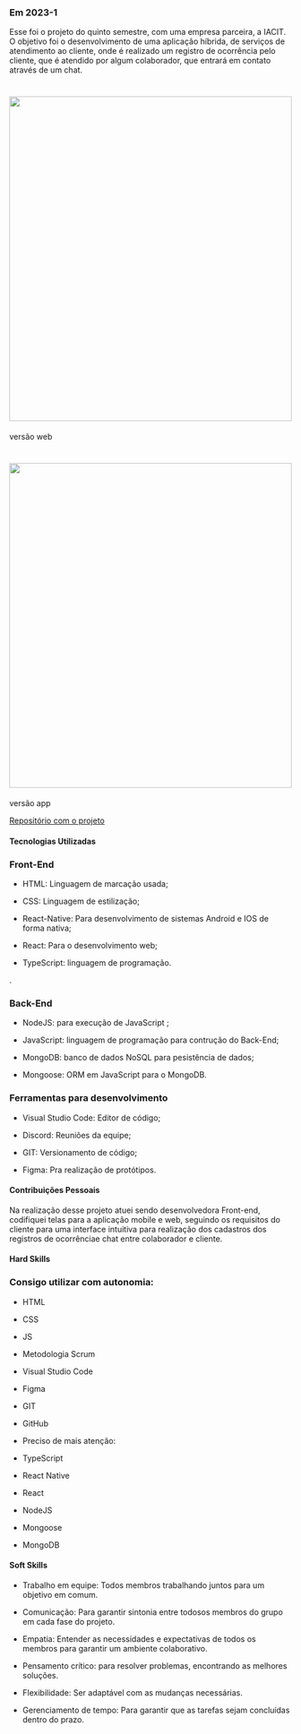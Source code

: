 ### Em 2023-1
Esse foi o projeto do quinto semestre, com uma empresa parceira, a IACIT. O objetivo foi o desenvolvimento de uma aplicação híbrida, de serviços de atendimento ao cliente, onde é realizado um registro de ocorrência pelo cliente, que é atendido por algum colaborador, que entrará em contato através de um chat.

<h1 align="center"><img src = "https://github.com/GustavoAndo/portifolio-TG/blob/main/img/5-semestre-app.gif" width="100%" height="580px"></h1>
versão web
<h1 align="center"><img src = "https://github.com/GustavoAndo/portifolio-TG/blob/main/img/5-semestre-app.gif" width="100%" height="580px"></h1>
versão app


[Repositório com o projeto](https://github.com/inodevs-5/Reportify_Doc)

#### Tecnologias Utilizadas

### Front-End
* HTML: Linguagem de marcação usada;

* CSS: Linguagem de estilização;

* React-Native: Para desenvolvimento de sistemas Android e IOS de forma nativa;

* React: Para o desenvolvimento web;

* TypeScript: linguagem de programação.

.

### Back-End
* NodeJS: para execução de JavaScript ;

* JavaScript: linguagem de programação para contrução do Back-End;

* MongoDB: banco de dados NoSQL para pesistência de dados;

* Mongoose: ORM em JavaScript para o MongoDB.


### Ferramentas para desenvolvimento
* Visual Studio Code: Editor de código;

* Discord: Reuniões da equipe;

* GIT: Versionamento de código;

* Figma: Pra realização de protótipos.

#### Contribuições Pessoais
Na realização desse projeto atuei sendo desenvolvedora Front-end, codifiquei telas para a aplicação mobile e web, seguindo os requisitos do cliente para uma interface intuitiva para realização dos cadastros dos registros de ocorrênciae chat entre colaborador e cliente.

#### Hard Skills
### Consigo utilizar com autonomia:
* HTML

* CSS

* JS

* Metodologia Scrum

* Visual Studio Code

* Figma

* GIT

* GitHub

* Preciso de mais atenção:

* TypeScript

* React Native

* React

* NodeJS 

* Mongoose

* MongoDB

#### Soft Skills
* Trabalho em equipe: Todos membros trabalhando juntos para um objetivo em comum. 

* Comunicação: Para garantir sintonia entre todosos membros do grupo em cada fase do projeto.

* Empatia: Entender as necessidades e expectativas de todos os membros para garantir um ambiente colaborativo.

* Pensamento crítico: para resolver problemas, encontrando as melhores soluções.

* Flexibilidade: Ser adaptável com as mudanças necessárias.

* Gerenciamento de tempo: Para garantir que as tarefas sejam concluídas dentro do prazo.

